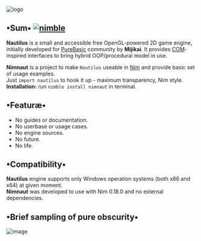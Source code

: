 ![logo](https://i.postimg.cc/FHpxXqZR/Nautilus-Engine.png)
## •Sum• [![nimble](https://raw.githubusercontent.com/yglukhov/nimble-tag/master/nimble.png)](https://github.com/yglukhov/nimble-tag)
**Nautilus** is a small and accessible free OpenGL-powered 2D game engine, initially developed for [PureBasic](https://www.purebasic.fr/) community by **Mijikai**. It provides [COM](https://en.wikipedia.org/wiki/Component_Object_Model)-inspired interfaces to bring hybrid OOP/procedural model in use.

**Nimnaut** is a project to make `Nautilus` useable in [Nim](https://nim-lang.org/) and provide basic set of usage examples.  
Just `import nautilus` to hook it up - maximum transparency, Nim style.  
**Installation:** run `nimble install nimnaut` in terminal.  

## •Featuræ•
* No guides or documentation.
* No userbase or usage cases.
* No engine sources.
* No future.
* No life.

## •Compatibility•
**Nautilus** engine supports only Windows operation systems (both x86 and x64) at given moment.  
**Nimnaut** was developed to use with Nim 0.18.0 and no external dependencies.

## •Brief sampling of pure obscurity•
![image](https://user-images.githubusercontent.com/8768470/89148586-f4df2f00-d562-11ea-836d-6cd81196975e.png)
